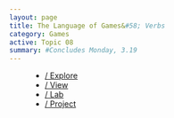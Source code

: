 ```yaml
---
layout: page
title: The Language of Games&#58; Verbs
category: Games
active: Topic 08
summary: #Concludes Monday, 3.19
---
```


<!--<div class="container not-found" style="margin-top: 50px;">
  <div class="bounceInDown animated">
    <div class="fa-5x" style="margin-bottom: 50px;">
    <span class="fa-layers fa-fw" style="color: #E9475E">
      <i class="fas fa-certificate"></i>
      <span class="fa-layers-text fa-inverse" data-fa-transform="shrink-13.5 rotate--30" style="font-weight:900; line-height: 1.15em;">Coming Soon!</span>
    </span>
    </div>
  </div>
  <p>
    Sorry, we're not ready to move on yet.
  </p>
</div>-->

<menu id="sticky-navigation" class="sticky">
  <ul class="games">
    <a href="#top" class="scroll"><i class="fas fa-map-marker-alt nav-marker"></i></a>
    <li><a href="#section1" class="scroll">/ Explore</a></li>
    <li><a href="#section2" class="scroll">/ View</a></li>
    <li><a href="#section3" class="scroll">/ Lab</a></li>
    <li><a href="#section4" class="scroll">/ Project</a></li>
  </ul>
</menu>
